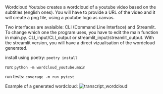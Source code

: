 Wordcloud Youtube creates a wordcloud of a youtube video based on the subtitles (english ones).
You will have to provide a URL of the video and it will create a png file, using a youtube logo as canvas.

Two interfaces are avalaible: CLI (Command Line Interface) and Streamlit. To change which one the program uses, you have to edit the main function in main.py. CLI_input/CLI_output or streamlit_input/streamlit_output.
With the streamlit version, you will have a direct vizualisation of the wordcloud generated.


install using poetry:
`poetry install`


run:
`python -m wordcloud_youtube.main`


run tests:
`coverage -m run pytest`

Example of a generated wordcloud:
![transcript_wordcloud](https://user-images.githubusercontent.com/66461774/170279073-c557ce92-fbe8-42eb-ab80-b563cd2ba7bd.png)
